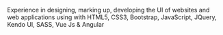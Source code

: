 Experience in designing, marking up, developing the UI of websites and web applications using with HTML5, CSS3, Bootstrap, JavaScript, JQuery, Kendo UI, SASS, Vue Js & Angular


<!---
nareshadepu/nareshadepu is a ✨ special ✨ repository because its `README.md` (this file) appears on your GitHub profile.
You can click the Preview link to take a look at your changes.
--->
